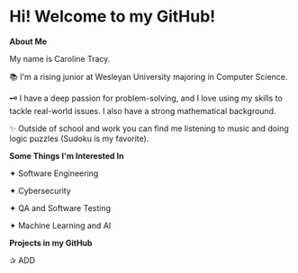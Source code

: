 # Hi! Welcome to my GitHub!

**About Me**

My name is Caroline Tracy. 

📚 I'm a rising junior at Wesleyan University majoring in Computer Science. 

🗝️ I have a deep passion for problem-solving, and I love using my skills to tackle real-world issues. I also have a strong mathematical background.

✨ Outside of school and work you can find me listening to music and doing logic puzzles (Sudoku is my favorite).  

**Some Things I'm Interested In**

✦ Software Engineering

✦ Cybersecurity

✦ QA and Software Testing

✦ Machine Learning and AI

**Projects in my GitHub**

✰ ADD
